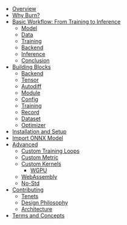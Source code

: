 - [Overview](./overview.md)
- [Why Burn?](./motivation.md)
- [Basic Workflow: From Training to Inference](./basic-workflow/README.md)
  - [Model](./basic-workflow/model.md)
  - [Data](./basic-workflow/data.md)
  - [Training](./basic-workflow/training.md)
  - [Backend](./basic-workflow/backend.md)
  - [Inference](./basic-workflow/inference.md)
  - [Conclusion](./basic-workflow/conclusion.md)
- [Building Blocks](./building-blocks/README.md)
  - [Backend](./building-blocks/backend.md)
  - [Tensor](./building-blocks/tensor.md)
  - [Autodiff](./building-blocks/autodiff.md)
  - [Module](./building-blocks/module.md)
  - [Config]()
  - [Training]()
  - [Record]()
  - [Dataset]()
  - [Optimizer]()
- [Installation and Setup]()
- [Import ONNX Model]()
- [Advanced]()
  - [Custom Training Loops]()
  - [Custom Metric]()
  - [Custom Kernels]()
    - [WGPU]()
  - [WebAssembly]()
  - [No-Std]()
- [Contributing]()
  - [Tenets]()
  - [Design Philosophy]()
  - [Architecture]()
- [Terms and Concepts]()
